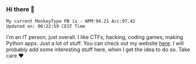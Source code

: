 ### Hi there 👋
<!-- PB START -->
```
My current MonkeyType PB is - WPM:94.21 Acc:97.42
Updated on: 06:22:59 CEST Time
```
<!-- PB END -->
I'm an IT person, just overall. I like CTFs, hacking, coding games, making Python apps. Just a lot of stuff.
You can check out my website [here](https://skill3472.github.io/).
I will probably add some interesting stuff here, when I get the idea to do so. Take care ❤️
